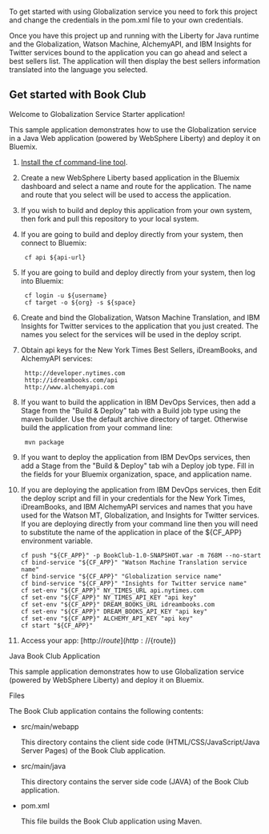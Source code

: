 To get started with using Globalization service you need to fork this project
and change the credentials in the pom.xml file to your own credentials.

Once you have this project up and running with the Liberty for Java runtime and the Globalization, Watson Machine, AlchemyAPI, and IBM Insights for Twitter services bound to the application you can go ahead and select a best sellers list. The application will then display the best sellers information translated into the language you selected.

Get started with Book Club
-----------------------------------
Welcome to Globalization Service Starter application!

This sample application demonstrates how to use the Globalization service in a Java Web application (powered by WebSphere Liberty) and deploy it on Bluemix.

1. [Install the cf command-line tool](${doc-url}/#starters/BuildingWeb.html#install_cf).

2. Create a new WebSphere Liberty based application in the Bluemix dashboard and select 
a name and route for the application. The name and route that you select 
will be used to access the application.

3. If you wish to build and deploy this application from your own system, then fork and pull this 
repository to your local system.

4. If you are going to build and deploy directly from your system, then connect to Bluemix:

        cf api ${api-url}

5. If you are going to build and deploy directly from your system, then log into Bluemix:

        cf login -u ${username}
        cf target -o ${org} -s ${space}
        
6. Create and bind the Globalization, Watson Machine Translation, and IBM Insights for Twitter services
to the application that you just created. The names you select for the services will be used in the
deploy script.
   
7. Obtain api keys for the New York Times Best Sellers, iDreamBooks, and AlchemyAPI services:

        http://developer.nytimes.com
        http://idreambooks.com/api
        http://www.alchemyapi.com
     
8. If you want to build the application in IBM DevOps Services, then add a Stage from the "Build & Deploy" tab with a Build job type using the maven builder. Use the default archive directory of target. 
Otherwise build the application from your command line:

        mvn package

9. If you want to deploy the application from IBM DevOps services, then add a Stage from the "Build & Deploy" tab wih a Deploy job type. Fill in the fields for your Bluemix organization, space, and application name.

10. If you are deploying the application from IBM DevOps services, then Edit the deploy script 
and fill in your credentials for the New York Times, iDreamBooks, and IBM AlchemyAPI services 
and names that you have used for the Watson MT, Globalization, and Insights for Twitter services. 
If you are deploying directly from your command line then you will need to substitute the name of the application 
in place of the ${CF_APP} environment variable.

        cf push "${CF_APP}" -p BookClub-1.0-SNAPSHOT.war -m 768M --no-start
        cf bind-service "${CF_APP}" "Watson Machine Translation service name"
        cf bind-service "${CF_APP}" "Globalization service name"
        cf bind-service "${CF_APP}" "Insights for Twitter service name"
        cf set-env "${CF_APP}" NY_TIMES_URL api.nytimes.com
        cf set-env "${CF_APP}" NY_TIMES_API_KEY "api key"
        cf set-env "${CF_APP}" DREAM_BOOKS_URL idreambooks.com
        cf set-env "${CF_APP}" DREAM_BOOKS_API_KEY "api key"
        cf set-env "${CF_APP}" ALCHEMY_API_KEY "api key" 
        cf start "${CF_APP}"
        
11. Access your app: [http://${route}](http://${route})


Java Book Club Application

This sample application demonstrates how to use Globalization service
 (powered by WebSphere Liberty) and deploy it on Bluemix.

Files

The Book Club application contains the following contents:

    
*   src/main/webapp

    This directory contains the client side code (HTML/CSS/JavaScript/Java Server Pages) of the Book Club application.
    
*   src/main/java

    This directory contains the server side code (JAVA) of the Book Club application. 
    
*   pom.xml

    This file builds the Book Club application using Maven.
    
